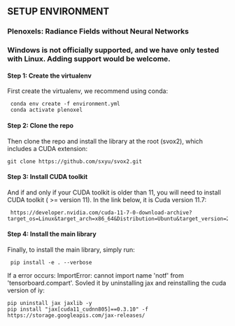 ## SETUP ENVIRONMENT
### Plenoxels: Radiance Fields without Neural Networks
### Windows is not officially supported, and we have only tested with Linux. Adding support would be welcome.
#### Step 1: Create the virtualenv
First create the virtualenv, we recommend using conda:
        
        
     conda env create -f environment.yml
     conda activate plenoxel
#### Step 2: Clone the repo
Then clone the repo and install the library at the root (svox2), which includes a CUDA extension:


    git clone https://github.com/sxyu/svox2.git
#### Step 3: Install CUDA toolkit
And if and only if your CUDA toolkit is older than 11, you will need to install CUDA toolkit ( >= version 11). In the link below, it is Cuda version 11.7:

     https://developer.nvidia.com/cuda-11-7-0-download-archive?target_os=Linux&target_arch=x86_64&Distribution=Ubuntu&target_version=20.04&target_type=deb_local
#### Step 4: Install the main library
Finally, to install the main library, simply run:

     pip install -e . --verbose

If a error occurs: ImportError: cannot import name 'notf' from 'tensorboard.compart'. Sovled it by uninstalling jax and reinstalling the cuda version of iy: 

    pip uninstall jax jaxlib -y
    pip install "jax[cuda11_cudnn805]==0.3.10" -f https://storage.googleapis.com/jax-releases/
